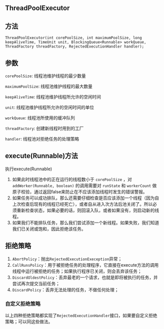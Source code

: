 ## ThreadPoolExecutor

## 方法

`ThreadPoolExecutor(int corePoolSize, int maximumPoolSize, long keepAliveTime, TimeUnit unit, BlockingQueue<Runnable> workQueue, ThreadFactory threadFactory, RejectedExecutionHandler handler);`



## 参数

`corePoolSize`:	线程池维护线程的最少数量

`maximumPoolSize`:	线程池维护线程的最大数量

`keepAliveTime`:	线程池维护线程所允许的空闲时间

`unit`:	线程池维护线程所允许的空闲时间的单位

`workQueue`:	线程池所使用的缓冲队列

`threadFactory`:	创建新线程时用到的工厂

`handler`:	线程池对拒绝任务的处理策略



## execute(Runnable)方法

执行execute(Runnable)

1. 如果此时线程池中的正在运行的线程数小于 `corePoolSize` ，对 `addWorker(Runnable, boolean)` 的调用需要对 `runState` 和 `workerCount` 做原子校验，通过返回false来防止在不应该添加线程时发生的错误警报。
2. 如果任务可以成功排队，那么还需要仔细检查是否应该添加一个线程（因为自上次检查后现有的线程已经死亡），或者自从进入次方法后池关闭了。所以必须重新检查状态，如果必要的话，则回滚入队，或者如果没有，则启动新的线程。
3. 如果我们不能排队任务，那么我们尝试添加一个新线程。如果失败，我们知道我们已关闭或饱和，因此拒绝该任务。



## 拒绝策略

1. `AbortPolicy`：抛出`RejectedExecutionExeception`异常；
2. `CallRunsPolicy`：用于被拒绝任务的处理程序，它直接在execute方法的调用线程中运行被拒绝的任务；如果执行程序已关闭，则会丢弃该任务；
3. `DiscardOldestPolicy`：丢弃最老的一个请求，也就是即将被执行的任务，并尝试再次提交当前任务；
4. `DiscardPolicy`：丢弃无法处理的任务，不做任何处理；

### 自定义拒绝策略

以上四种拒绝策略都实现了`RejectedExecutionHandler`接口，如果要自定义拒绝策略；可以同这些做法。